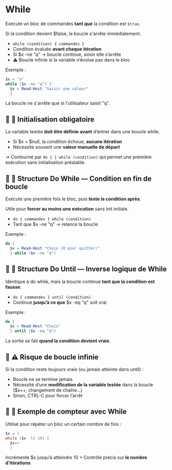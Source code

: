 # While

Exécute un bloc de commandes **tant que** la condition est `$true`.

Si la condition devient $false, la boucle s'arrête immédiatement.

- `while (condition) { commandes }`
- Condition évaluée **avant chaque itération**
- Si $x -ne "q" → boucle continue, sinon elle s’arrête
- ⚠️ Boucle infinie si la variable n’évolue pas dans le bloc

Exemple : 
```powershell
$x = "a"
while ($x -ne "q") {
  $x = Read-Host "Saisir une valeur"
  }
```
La boucle ne s'arrête que si l'utilisateur saisit "q".

## 📌 **🔧 Initialisation obligatoire**

La variable testée **doit être définie avant** d’entrer dans une boucle while.

- Si $x = $null, la condition échoue, **aucune itération**
- Nécessite souvent une **valeur manuelle de départ**

→ Contourné par `do { } while (condition)` qui permet une première exécution sans initialisation préalable.



## 📌 **🔂 Structure Do While — Condition en fin de boucle**

Exécute une première fois le bloc, puis **teste la condition après**.

Utile pour **forcer au moins une exécution** sans init initiale.

- `do { commandes } while (condition)`
- Tant que $x -ne "q" → relance la boucle

Exemple : 
```powershell
do {
  $x = Read-Host "Choix (Q pour quitter)"
  } while ($x -ne "q")
```


## 📌 **🔄 Structure Do Until — Inverse logique de While**

Identique à do while, mais la boucle continue **tant que la condition est fausse**.

- `do { commandes } until (condition)`
- Continue **jusqu’à ce que** $x -eq "q" soit vrai

Exemple : 
```powershell
do {
  $x = Read-Host "Choix"
  } until ($x -eq "q")
```
La sortie se fait **quand la condition devient vraie**.

## 📌 **⚠️ Risque de boucle infinie**

Si la condition reste toujours vraie (ou jamais atteinte dans until) :

- Boucle ne se termine jamais
- Nécessité d’une **modification de la variable testée** dans la boucle ($x++, changement de chaîne...)
- Sinon, CTRL-C pour forcer l’arrêt



## 📌 **🧮 Exemple de compteur avec While**

Utilisé pour répéter un bloc un certain nombre de fois :
```powershell
$x = 1
while ($x -lt 10) {
  $x++
  }
```

Incrémente $x jusqu’à atteindre 10 > Contrôle précis sur **le nombre d’itérations**

